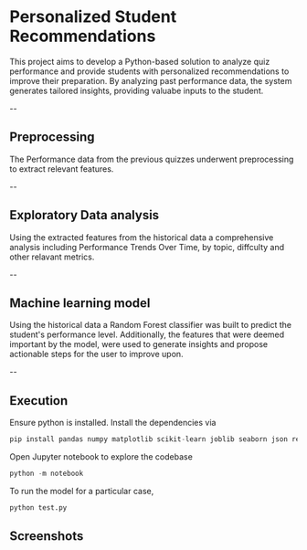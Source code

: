 # Personalized Student Recommendations

This project aims to develop a Python-based solution to analyze quiz performance and provide students with personalized recommendations to improve their preparation. By analyzing past performance data, the system generates tailored insights, providing valuabe inputs to the student.

--

## Preprocessing

The Performance data from the previous quizzes underwent preprocessing to extract relevant features.

--

## Exploratory Data analysis

Using the extracted features from the historical data a comprehensive analysis including Performance Trends Over Time, by topic, diffculty and other relavant metrics.

--

## Machine learning model

Using the historical data a Random Forest classifier was built to predict the student's performance level. Additionally, the features that were deemed important by the model, were used to generate insights and propose actionable steps for the user to improve upon.

--

## Execution

Ensure python is installed. Install the dependencies via

```python
pip install pandas numpy matplotlib scikit-learn joblib seaborn json re fuzzywuzzy jupyter
```
Open Jupyter notebook to explore the codebase

```python
python -m notebook
```

To run the model for a particular case,
 ```python
 python test.py
 ```

 ## Screenshots

 


